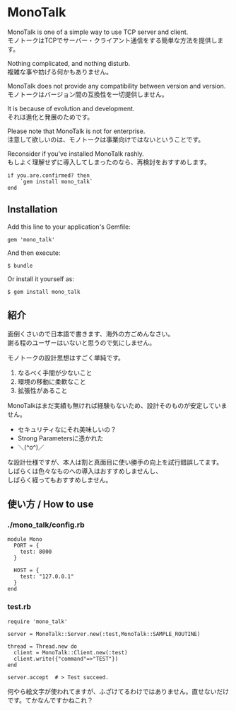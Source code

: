# MonoTalk

MonoTalk is one of a simple way to use TCP server and client.  
モノトークはTCPでサーバー・クライアント通信をする簡単な方法を提供します。  
  
Nothing complicated, and nothing disturb.  
複雑な事や妨げる何かもありません。  
  
MonoTalk does not provide any compatibility between version and version.  
モノトークはバージョン間の互換性を一切提供しません。  
  
It is because of evolution and development.  
それは進化と発展のためです。  
  
Please note that MonoTalk is not for enterprise.  
注意して欲しいのは、モノトークは事業向けではないということです。  
  
Reconsider if you've installed MonoTalk rashly.  
もしよく理解せずに導入してしまったのなら、再検討をおすすめします。  
  
  
    if you.are.confirmed? then  
        `gem install mono_talk`
    end  
  
  
  
## Installation

Add this line to your application's Gemfile:

    gem 'mono_talk'

And then execute:

    $ bundle

Or install it yourself as:

    $ gem install mono_talk


## 紹介  

面倒くさいので日本語で書きます、海外の方ごめんなさい。  
謝る程のユーザーはいないと思うので気にしません。  
  
モノトークの設計思想はすごく単純です。  
1. なるべく手間が少ないこと  
2. 環境の移動に柔軟なこと  
3. 拡張性があること  

  
MonoTalkはまだ実績も無ければ経験もないため、設計そのものが安定していません。  
  
* セキュリティなにそれ美味しいの？  
* Strong Parametersに憑かれた
* ＼(^o^)／

な設計仕様ですが、本人は割と真面目に使い勝手の向上を試行錯誤してます。  
しばらくは色々なものへの導入はおすすめしませんし、  
しばらく経ってもおすすめしません。  
  


## 使い方 / How to use

### ./mono_talk/config.rb

    module Mono  
      PORT = {   
        test: 8000  
      }  
      
      HOST = {   
        test: "127.0.0.1"   
      }  
    end  
    

### test.rb  

    require 'mono_talk'  
      
    server = MonoTalk::Server.new(:test,MonoTalk::SAMPLE_ROUTINE)  
      
    thread = Thread.new do  
      client = MonoTalk::Client.new(:test)  
      client.write({"command"=>"TEST"})  
    end   
      
    server.accept  # > Test succeed.



何やら絵文字が使われてますが、ふざけてるわけではありません。直せないだけです。てかなんですかねこれ？

